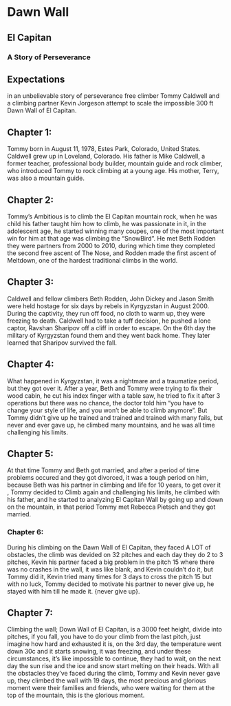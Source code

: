 # Dawn Wall
## El Capitan

### A Story of Perseverance 

## Expectations	
in an unbelievable story of perseverance free climber Tommy Caldwell and a climbing partner Kevin Jorgeson attempt to scale the impossible 300 ft Dawn Wall of El Capitan.

## Chapter 1: 
Tommy born in August 11, 1978, Estes Park, Colorado, United States.
Caldwell grew up in Loveland, Colorado. His father is Mike Caldwell, a former teacher, professional body builder, mountain guide and rock climber, who introduced Tommy to rock climbing at a young age. His mother, Terry, was also a mountain guide.

## Chapter 2: 
Tommy’s Ambitious is to climb the El Capitan mountain rock, when he was child his father taught him how to climb, he was passionate in it, in the adolescent age, he started winning many coupes, one of the most important win for him at that age was climbing the “SnowBird”. 
He met Beth Rodden they were partners from 2000 to 2010, during which time they completed the second free ascent of The Nose, and Rodden made the first ascent of Meltdown, one of the hardest traditional climbs in the world.

## Chapter 3:
Caldwell and fellow climbers Beth Rodden, John Dickey and Jason Smith were held hostage for six days by rebels in Kyrgyzstan in August 2000. During the captivity, they run off food, no cloth to warm up, they were freezing to death. Caldwell had to take a tuff decision, he pushed a lone captor, Ravshan Sharipov off a cliff in order to escape.
On the 6th day the military of Kyrgyzstan found them and they went back home.
They later learned that Sharipov survived the fall.

## Chapter 4:
What happened in  Kyrgyzstan, it was a nightmare and a traumatize period, but they got over it. After a year, Beth and Tommy were trying to fix their wood cabin, he cut his index finger with a table saw, he tried to fix it after 3 operations but there was no chance, the doctor told him “you have to change your style of life, and you won’t be able to climb anymore”.
But Tommy didn’t give up he trained and trained and trained with many fails, but never and ever gave up, he climbed many mountains, and he was all time challenging his limits.

## Chapter 5:
At that time Tommy and Beth got married, and after a period of time problems occured and they got divorced, it was a tough period on him, because Beth was his partner in climbing and life for 10 years, to get over it , Tommy decided to Climb again and challenging his limits, he climbed with his father, and he started to analyzing El Capitan Wall by going up and down on the mountain, in that period Tommy met Rebecca Pietsch and they got married.

### Chapter 6:
During his climbing on the Dawn Wall of El Capitan, they faced A LOT of obstacles, the climb was devided on 32 pitches and each day they do 2 to 3 pitches, Kevin his partner faced a big problem in the pitch 15 where there was no crashes in the wall, it was like blank, and Kevin couldn’t do it, but Tommy did it, Kevin tried many times for 3 days to cross the pitch 15 but with no luck, Tommy decided to motivate his partner to never give up, he stayed with him till he made it. {never give up}.

## Chapter 7:
Climbing the wall;
Down Wall of El Capitan, is a 3000 feet height, divide into pitches, if you fall, you have to do your climb from the last pitch, just imagine how hard and exhausted it is, on the 3rd day, the temperature went down 30c and it starts snowing, it was freezing, and under these circumstances, it’s like impossible to continue, they had to wait, on the next day the sun rise and the ice and snow start melting on their heads.
With all the obstacles they’ve faced during the climb, Tommy and Kevin never gave up, they climbed the wall with 19 days, the most precious and glorious moment were their families and friends, who were waiting for them at the top of the mountain, this is the glorious moment. 